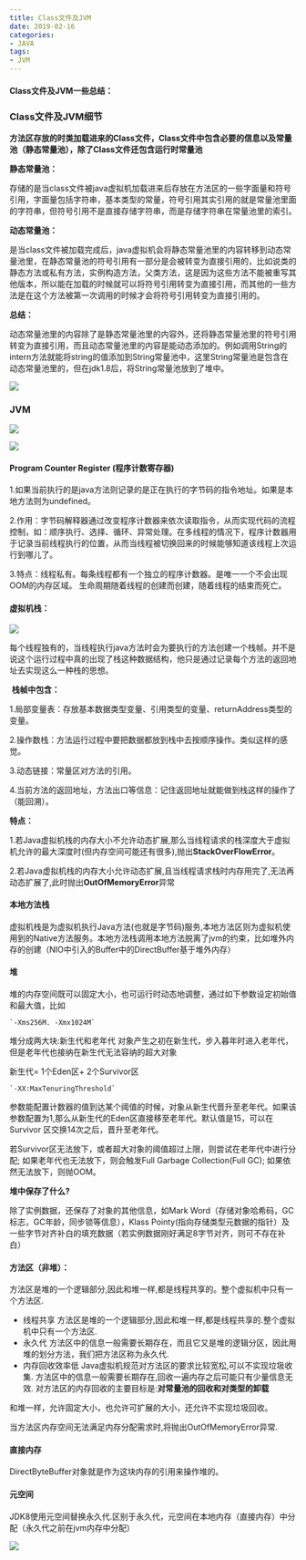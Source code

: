 ```yaml
---
title: Class文件及JVM
date: 2019-02-16
categories: 
- JAVA
tags: 
- JVM
---
```


#### Class文件及JVM一些总结：
### Class文件及JVM细节
​	**方法区存放的时类加载进来的Class文件，Class文件中包含必要的信息以及常量池（静态常量池），除了Class文件还包含运行时常量池**

**静态常量池：**

​	存储的是当class文件被java虚拟机加载进来后存放在方法区的一些字面量和符号引用，字面量包括字符串，基本类型的常量，符号引用其实引用的就是常量池里面的字符串，但符号引用不是直接存储字符串，而是存储字符串在常量池里的索引。

**动态常量池：**

​	是当class文件被加载完成后，java虚拟机会将静态常量池里的内容转移到动态常量池里，在静态常量池的符号引用有一部分是会被转变为直接引用的，比如说类的静态方法或私有方法，实例构造方法，父类方法，这是因为这些方法不能被重写其他版本，所以能在加载的时候就可以将符号引用转变为直接引用，而其他的一些方法是在这个方法被第一次调用的时候才会将符号引用转变为直接引用的。

**总结：**

​	动态常量池里的内容除了是静态常量池里的内容外，还将静态常量池里的符号引用转变为直接引用，而且动态常量池里的内容是能动态添加的。例如调用String的intern方法就能将string的值添加到String常量池中，这里String常量池是包含在动态常量池里的，但在jdk1.8后，将String常量池放到了堆中。

![](..\..\..\sources\img\JVM\常量池包含内容.png)

### JVM

![](..\..\..\sources\img\JVM\jvm运行时内存结构.png)

![](..\..\..\sources\img\JVM\JVM运行时区域详细划分.png)

#### Program Counter Register (程序计数寄存器)

1.如果当前执行的是java方法则记录的是正在执行的字节码的指令地址。如果是本地方法则为undefined。

2.作用：字节码解释器通过改变程序计数器来依次读取指令，从而实现代码的流程控制，如：顺序执行、选择、循环、异常处理。在多线程的情况下，程序计数器用于记录当前线程执行的位置，从而当线程被切换回来的时候能够知道该线程上次运行到哪儿了。

3.特点：线程私有。每条线程都有一个独立的程序计数器。是唯一一个不会出现OOM的内存区域。
生命周期随着线程的创建而创建，随着线程的结束而死亡。

#### 虚拟机栈：

![](..\..\..\sources\img\JVM\虚拟机栈.png)

​	每个线程独有的，当线程执行java方法时会为要执行的方法创建一个栈帧。并不是说这个运行过程中真的出现了栈这种数据结构，他只是通过记录每个方法的返回地址去实现这么一种栈的思想。

​	**栈帧中包含：**

1.局部变量表：存放基本数据类型变量、引用类型的变量、returnAddress类型的变量。

2.操作数栈：方法运行过程中要把数据都放到栈中去按顺序操作。类似这样的感觉。

3.动态链接：常量区对方法的引用。

4.当前方法的返回地址，方法出口等信息：记住返回地址就能做到栈这样的操作了（能回溯）。

**特点：**

1.若Java虚拟机栈的内存大小不允许动态扩展,那么当线程请求的栈深度大于虚拟机允许的最大深度时(但内存空间可能还有很多),抛出**StackOverFlowError**。

2.若Java虚拟机栈的内存大小允许动态扩展,且当线程请求栈时内存用完了,无法再动态扩展了,此时抛出**OutOfMemoryError**异常



#### 本地方法栈

虚拟机栈是为虚拟机执行Java方法(也就是字节码)服务,本地方法区则为虚拟机使用到的Native方法服务。本地方法栈调用本地方法脱离了jvm的约束，比如堆外内存的创建（NIO中引入的Buffer中的DirectBuffer基于堆外内存）

#### 堆

堆的内存空间既可以固定大小，也可运行时动态地调整，通过如下参数设定初始值和最大值，比如

```
`-Xms256M. -Xmx1024M`
```

堆分成两大块:新生代和老年代
对象产生之初在新生代，步入暮年时进入老年代，但是老年代也接纳在新生代无法容纳的超大对象

新生代= 1个Eden区+ 2个Survivor区

```
`-XX:MaxTenuringThreshold`
```

参数能配置计数器的值到达某个阈值的时候，对象从新生代晋升至老年代。如果该参数配置为1,那么从新生代的Eden区直接移至老年代。默认值是15，可以在Survivor 区交换14次之后，晋升至老年代。

若Survivor区无法放下，或者超大对象的阈值超过上限，则尝试在老年代中进行分配;
如果老年代也无法放下，则会触发Full Garbage Collection(Full GC);
如果依然无法放下，则抛OOM。

**堆中保存了什么?**

除了实例数据，还保存了对象的其他信息，如Mark Word（存储对象哈希码，GC标志，GC年龄，同步锁等信息），Klass Pointy(指向存储类型元数据的指针）及一些字节对齐补白的填充数据（若实例数据刚好满足8字节对齐，则可不存在补白）  

#### 方法区（非堆）：

​	方法区是堆的一个逻辑部分,因此和堆一样,都是线程共享的。整个虚拟机中只有一个方法区.

- 线程共享
  方法区是堆的一个逻辑部分,因此和堆一样,都是线程共享的.整个虚拟机中只有一个方法区.
- 永久代
  方法区中的信息一般需要长期存在，而且它又是堆的逻辑分区，因此用堆的划分方法，我们把方法区称为永久代.
- 内存回收效率低
  Java虚拟机规范对方法区的要求比较宽松,可以不实现垃圾收集.
  方法区中的信息一般需要长期存在,回收一遍内存之后可能只有少量信息无效.
  对方法区的内存回收的主要目标是:**对常量池的回收和对类型的卸载**

和堆一样，允许固定大小，也允许可扩展的大小，还允许不实现垃圾回收。

当方法区内存空间无法满足内存分配需求时,将抛出OutOfMemoryError异常.

#### 直接内存

DirectByteBuffer对象就是作为这块内存的引用来操作堆的。

#### 元空间

JDK8使用元空间替换永久代.区别于永久代，元空间在本地内存（直接内存）中分配（永久代之前在jvm内存中分配）

![](..\..\..\sources\img\JVM\内存结构对比.png)
